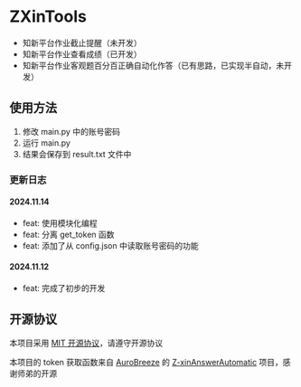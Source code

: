 # ZXinTools

- 知新平台作业截止提醒（未开发）
- 知新平台作业查看成绩（已开发）
- 知新平台作业客观题百分百正确自动化作答（已有思路，已实现半自动，未开发）

## 使用方法

1. 修改 main.py 中的账号密码
2. 运行 main.py
3. 结果会保存到 result.txt 文件中

### 更新日志

#### 2024.11.14

- feat: 使用模块化编程
- feat: 分离 get_token 函数
- feat: 添加了从 config.json 中读取账号密码的功能

#### 2024.11.12

- feat: 完成了初步的开发

## 开源协议

本项目采用 [MIT 开源协议](LICENSE)，请遵守开源协议

本项目的 token 获取函数来自 [AuroBreeze](https://github.com/AuroBreeze) 的 [Z-xinAnswerAutomatic](https://github.com/AuroBreeze/Z-xinAnswerAutomatic) 项目，感谢师弟的开源
